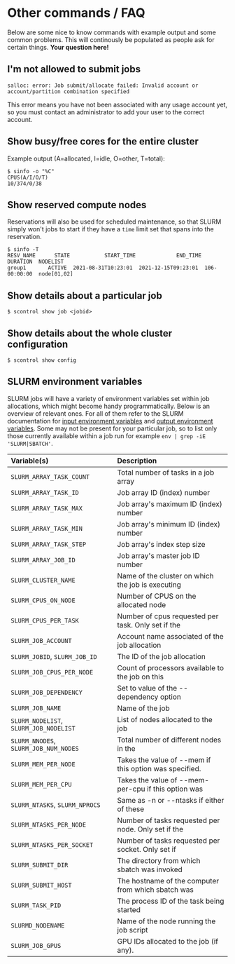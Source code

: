 # Other commands / FAQ
Below are some nice to know commands with example output and some common problems. This will continously be populated as people ask for certain things. **Your question here!**

## I'm not allowed to submit jobs
```
salloc: error: Job submit/allocate failed: Invalid account or account/partition combination specified
```

This error means you have not been associated with any usage account yet, so you must contact an administrator to add your user to the correct account.

## Show busy/free cores for the entire cluster
Example output (A=allocated, I=idle, O=other, T=total):
```
$ sinfo -o "%C"
CPUS(A/I/O/T)
10/374/0/38
```

## Show reserved compute nodes
Reservations will also be used for scheduled maintenance, so that SLURM simply won't jobs to start if they have a `time` limit set that spans into the reservation.
```
$ sinfo -T
RESV_NAME      STATE           START_TIME             END_TIME     DURATION  NODELIST
group1       ACTIVE  2021-08-31T10:23:01  2021-12-15T09:23:01  106-00:00:00  node[01,02]
```

## Show details about a particular job
```
$ scontrol show job <jobid>
```

## Show details about the whole cluster configuration
```
$ scontrol show config
```

## SLURM environment variables
SLURM jobs will have a variety of environment variables set within job allocations, which might become handy programmatically. Below is an overview of relevant ones. For all of them refer to the SLURM documentation for [input environment variables](https://slurm.schedmd.com/sbatch.html#SECTION_INPUT-ENVIRONMENT-VARIABLES) and [output environment variables](https://slurm.schedmd.com/sbatch.html#SECTION_OUTPUT-ENVIRONMENT-VARIABLES). Some may not be present for your particular job, so to list only those currently available within a job run for example `env | grep -iE 'SLURM|SBATCH'`.

| Variable(s) | Description |
| :--- | :--- |
| `SLURM_ARRAY_TASK_COUNT` | Total number of tasks in a job array |
| `SLURM_ARRAY_TASK_ID` | Job array ID (index) number |
| `SLURM_ARRAY_TASK_MAX` | Job array's maximum ID (index) number |
| `SLURM_ARRAY_TASK_MIN` | Job array's minimum ID (index) number |
| `SLURM_ARRAY_TASK_STEP` | Job array's index step size |
| `SLURM_ARRAY_JOB_ID` | Job array's master job ID number |
| `SLURM_CLUSTER_NAME` | Name of the cluster on which the job is executing |
| `SLURM_CPUS_ON_NODE` | Number of CPUS on the allocated node |
| `SLURM_CPUS_PER_TASK` | Number of cpus requested per task. Only set if the  |--cpus-per-task option is specified.
| `SLURM_JOB_ACCOUNT` | Account name associated of the job allocation |
| `SLURM_JOBID`, `SLURM_JOB_ID` | The ID of the job allocation |
| `SLURM_JOB_CPUS_PER_NODE` | Count of processors available to the job on this  |node.
| `SLURM_JOB_DEPENDENCY` | Set to value of the --dependency option |
| `SLURM_JOB_NAME` | Name of the job |
| `SLURM_NODELIST`, `SLURM_JOB_NODELIST` | List of nodes allocated to the job |
| `SLURM_NNODES`, `SLURM_JOB_NUM_NODES` | Total number of different nodes in the  |job's resource allocation
| `SLURM_MEM_PER_NODE` | Takes the value of --mem if this option was specified. |
| `SLURM_MEM_PER_CPU` | Takes the value of --mem-per-cpu if this option was  |specified.
| `SLURM_NTASKS`, `SLURM_NPROCS` | Same as -n or --ntasks if either of these  |options was specified.
| `SLURM_NTASKS_PER_NODE` | Number of tasks requested per node. Only set if the  |--ntasks-per-node option is specified.
| `SLURM_NTASKS_PER_SOCKET` | Number of tasks requested per socket. Only set if  |the --ntasks-per-socket option is specified.
| `SLURM_SUBMIT_DIR` | The directory from which sbatch was invoked |
| `SLURM_SUBMIT_HOST` | The hostname of the computer from which sbatch was  |invoked
| `SLURM_TASK_PID` | The process ID of the task being started |
| `SLURMD_NODENAME` | Name of the node running the job script |
| `SLURM_JOB_GPUS` | GPU IDs allocated to the job (if any). |
